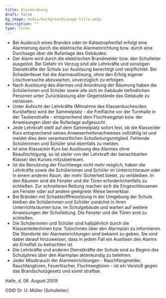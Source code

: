 ```yaml
---
title: Alarmordnung
draft: false
bg_image: media/backgrounds/page-title.webp
description: ""
type: forms
---
```

- Bei Ausbruch eines Brandes oder im Katastrophenfall erfolgt eine Alarmierung durch die elektrische Alarmeinrichtung bzw. durch eine Durchsage über die Rufanlage des Gebäudes.
- Der Alarm wird durch die elektrischen Brandmelder bzw. den Schulleiter ausgelöst. Bei Gefahr im Verzug sind alle Lehrkräfte und sonstigen Dienstkräfte der Schule zur Auslösung berechtigt und verpflichtet. Bei Schadenfeuer hat die Alarmauslösung, ohne den Erfolg eigener Löschversuche abzuwarten, unverzüglich zu erfolgen.
- Nach Auslösung des Alarmes und Anordnung der Räumung haben die Schülerinnen und Schüler sowie alle sich im Gebäude befindlichen Personen unter Zurücklassung aller Gegenstände das Gebäude zu verlassen.
- Unter Aufsicht der Lehrkräfte (Mitnahme des Klassenbuches/des Kursheftes) wird der Sammelplatz - die Freifläche vor der Turnhalle in der Taubenstraße - entsprechend dem Fluchtwegplan bzw. der Anweisungen über die Rufanlage aufgesucht.
- Jede Lehrkraft stellt auf dem Sammelplatz sofort fest, ob die Klasse/der Kurs entsprechend seines Anwesenheitsnachweises vollzählig ist und meldet dies dem verantwortlichen Schulleitungsmitglied. Fehlende Schülerinnen und Schüler sind ebenfalls zu melden.
- Ist eine Klasse/ein Kurs bei Auslösung des Alarmes ohne Beaufsichtigung, so ist sie/er von der Lehrkraft der benachbarten Klasse/ des Kurses mitzubetreuen.
- Ist die Benutzung der Fluchtwege nicht mehr möglich, haben die Lehrkräfte sowie die Schülerinnen und Schüler im Unterrichtsraum oder in einem anderen Raum, der mehr Sicherheit bietet, zu verbleiben. In den Räumen sind die Fenster und die Türen erforderlichenfalls zu schließen. Zur schnelleren Rettung machen sich die Eingeschlossenen am Fenster oder auf andere geeignete Weise bemerkbar.
- Bei Bränden mit Schadstofffreisetzung in der Umgebung der Schule bleiben die Schülerinnen und Schüler zunächst in ihren Unterrichtsräumen bzw. im Schulgebäude und warten auf weitere Anweisungen der Schulleitung. Die Fenster und die Türen sind zu schließen.
- Die Schülerinnen und Schüler sind halbjährlich durch die Klassenleiter/innen bzw. Tutor/innen über den Alarmplan zu informieren. Die Standorte der Alarmeinrichtungen sind bekannt zu geben. Sie sind dabei darauf hinzuweisen, dass in jedem Fall ein Auslösen des Alarms als Ernstfall zu betrachten ist.
- Die Lehrkräfte und anderen Dienstkräfte der Schule sind zu Beginn des Schuljahres über den Alarmplan aktenkundig zu belehren.
- Jeder Missbrauch der Alarmeinrichtungen - Rauchfangmelder, Rauchfangtüren, Feuerlöscher, Fluchtwegtüren - ist ein Verstoß gegen das Brandschutzgesetz und somit strafbar.

Halle, d. 06. August 2009

OStD Dr. U. Müller (Schulleiter)
